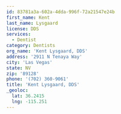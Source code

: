 ```yaml
---
id: 83781a3a-602a-4dda-996f-72a21547e24b
first_name: Kent
last_name: Lysgaard
license: DDS
services:
  - Dentist
category: Dentists
org_name: 'Kent Lysgaard, DDS'
address: '2911 N Tenaya Way'
city: 'Las Vegas'
state: NV
zip: '89128'
phone: '(702) 360-9061'
title: 'Kent Lysgaard, DDS'
_geoloc:
  lat: 36.2415
  lng: -115.251
---
```

